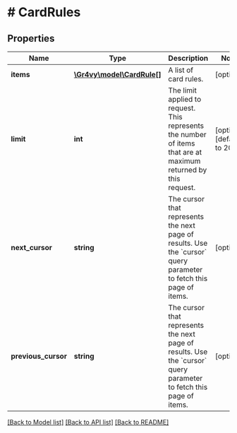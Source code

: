 # # CardRules

## Properties

Name | Type | Description | Notes
------------ | ------------- | ------------- | -------------
**items** | [**\Gr4vy\model\CardRule[]**](CardRule.md) | A list of card rules. | [optional]
**limit** | **int** | The limit applied to request. This represents the number of items that are at maximum returned by this request. | [optional] [default to 20]
**next_cursor** | **string** | The cursor that represents the next page of results. Use the &#x60;cursor&#x60; query parameter to fetch this page of items. | [optional]
**previous_cursor** | **string** | The cursor that represents the next page of results. Use the &#x60;cursor&#x60; query parameter to fetch this page of items. | [optional]

[[Back to Model list]](../../README.md#models) [[Back to API list]](../../README.md#endpoints) [[Back to README]](../../README.md)
